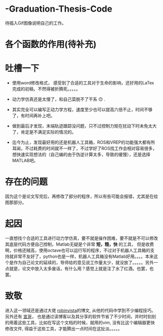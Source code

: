 # -Graduation-Thesis-Code

待插入Gif图像说明自己的工作。

各个函数的作用(待补充)
=========================




吐槽一下
=========================
- 使用word修改格式， 感受到了合适的工具对于生命的影响，还好用的LaTex完成的初稿，不然得被折腾死。。。。。

- 动力学仿真还是太慢了，和自己菜脱不了干系 :upside_down_face: .

- 其实完全可以编写正动力学方程，速度至少也可以提高六倍不止，时间不够了，有时间再补上吧。

- 做到最后才发现，末端轨迹跟踪没问题，只不过控制力矩在扰动下时未免太大了，肯定是不满足实际的情况的。

- 迄今为止，发现最好用的还是机器人工具箱，ROS和VREP的功能强大都有所耳闻，不过耗费的时间就不一样了，不过学好了ROS找工作会相对容易很多，想快速实现想法的（自己编的由于伪逆计算太多，导致的缓慢），还是选择MATLAB吧。


存在的问题
=========================
因为这个是论文写完后，再修改了部分的程序，所以有些可能会报错，尤其是在绘图那部分。




起因
=========================
一直想找个合适的工具进行动力学仿真，要不就是操作困难，要不就是不可以修改其底层代码方便自己控制，Matlab无疑是个非常 **短，糙，快** 的工具， 但是收费啊，价格还贼高，使用octave也可以运行写的程序，不过对于机器人工具箱的支持就非常不友好了，python也是一样，机器人工具箱没有Matlab好用。。。。本来这个是作为自己论文的延续的，导师给的意见说工作量太少，就没放了。。。。。另外一点就是，论文中放入太多废话，有什么用？感觉上就是注了水了红酒。也罢，也罢。

致敬
=========================
进入这一领域还是通过大佬 [robinvista](https://blog.csdn.net/robinvista/article/details/70231205)的博文, 从他的代码中学到不少编程技巧。 另外还有 [宣哥](lixuan.xyz)， 也是通过读博客以及其分享的软件节省了不少时间，并时时刻刻的用着这些工具，比如在写这个文档的时候，就用的vim, 没有比这个编辑器更快修改文件, 得益于这些工具，才能腾出一点时间在这扯淡。。。。。
